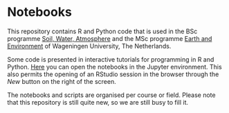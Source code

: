 # Notebooks

This repository contains R and Python code that is used in the BSc programme [Soil, Water, Atmosphere](https://www.wur.nl/en/Education-Programmes/Bachelor/bsc-programmes/bsc-soil-water-and-atmosphere.htm) and the MSc programme [Earth and Environment](https://www.wur.nl/en/Education-Programmes/master/MSc-programmes/MSc-Earth-and-Environment.htm) of Wageningen University, The Netherlands. 

Some code is presented in interactive tutorials for programming in R and Python. [Here](https://mybinder.org/v2/gh/soil-water-atmosphere/notebooks/master) you can open the notebooks in the Jupyter environment. This also permits the opening of an RStudio session in the browser through the *New* button on the right of the screen. 

The notebooks and scripts are organised per course or field. Please note that this repository is still quite new, so we are still busy to fill it.

